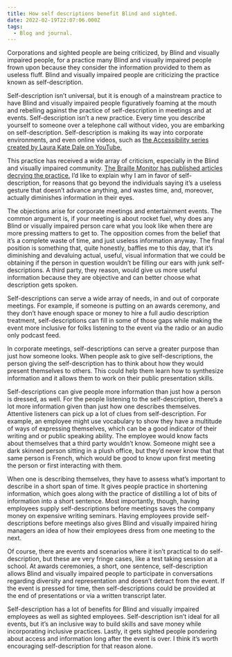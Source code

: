 ```yaml
---
title: How self descriptions benefit Blind and sighted.
date: 2022-02-19T22:07:06.000Z
tags:
  - Blog and journal.
---
```


Corporations and sighted people are being criticized, by Blind and visually impaired people, for a practice many Blind and visually impaired people frown upon because they consider the information provided to them as useless fluff. Blind and visually impaired people are criticizing the practice known as self-description.

Self-description isn’t universal, but it is enough of a mainstream practice to have Blind and visually impaired people figuratively foaming at the mouth and rebelling against the practice of self-description in meetings and at events. Self-description isn’t a new practice. Every time you describe yourself to someone over a telephone call without video, you are embarking on self-description. Self-description is making its way into corporate environments, and even online videos, such as [the Accessibility series created by Laura Kate Dale on YouTube.](https://youtube.com/playlist?list=PLD0NeEbRY7VSi-Sc-eR2LBttNaVSt7h4k)

This practice has received a wide array of criticism, especially in the Blind and visually impaired community. [The Braille Monitor has published articles decrying the practice.](https://nfb.org/images/nfb/publications/bm/bm22/bm2201/bm220107.htm) I’d like to explain why I am in favor of self-description, for reasons that go beyond the individuals saying it’s a useless gesture that doesn’t advance anything, and wastes time, and, moreover, actually diminishes information in their eyes.

The objections arise for corporate meetings and entertainment events. The common argument is, if your meeting is about rocket fuel, why does any Blind or visually impaired person care what you look like when there are more pressing matters to get to. The opposition comes from the belief that it’s a complete waste of time, and just useless information anyway. The final position is something that, quite honestly, baffles me to this day, that it’s diminishing and devaluing actual, useful, visual information that we could be obtaining if the person in question wouldn’t be filling our ears with junk self-descriptions. A third party, they reason, would give us more useful information because they are objective and can better choose what description gets spoken.

Self-descriptions can serve a wide array of needs, in and out of corporate meetings. For example, if someone is putting on an awards ceremony, and they don’t have enough space or money to hire a full audio description treatment, self-descriptions can fill in some of those gaps while making the event more inclusive for folks listening to the event via the radio or an audio only podcast feed.

In corporate meetings, self-descriptions can serve a greater purpose than just how someone looks. When people ask to give self-descriptions, the person giving the self-description has to think about how they would present themselves to others. This could help them learn how to synthesize information and it allows them to work on their public presentation skills.

Self-descriptions can give people more information than just how a person is dressed, as well. For the people listening to the self-description, there’s a lot more information given than just how one describes themselves. Attentive listeners can pick up a lot of clues from self-description. For example, an employee might use vocabulary to show they have a multitude of ways of expressing themselves, which can be a good indicator of their writing and or public speaking ability. The employee would know facts about themselves that a third party wouldn’t know. Someone might see a dark skinned person sitting in a plush office, but they’d never know that that same person is French, which would be good to know upon first meeting the person or first interacting with them.

When one is describing themselves, they have to assess what’s important to describe in a short span of time. It gives people practice in shortening information, which goes along with the practice of distilling a lot of bits of information into a short sentence. Most importantly, though, having employees supply self-descriptions before meetings saves the company money on expensive writing seminars. Having employees provide self-descriptions before meetings also gives Blind and visually impaired hiring managers an idea of how their employees dress from one meeting to the next.

Of course, there are events and scenarios where it isn’t practical to do self-description, but these are very fringe cases, like a test taking session at a school. At awards ceremonies, a short, one sentence, self-description allows Blind and visually impaired people to participate in conversations regarding diversity and representation and doesn’t detract from the event. If the event is pressed for time, then self-descriptions could be provided at the end of presentations or via a written transcript later.

Self-description has a lot of benefits for Blind and visually impaired employees as well as sighted employees. Self-description isn’t ideal for all events, but it’s an inclusive way to build skills and save money while incorporating inclusive practices. Lastly, it gets sighted people pondering about access and information long after the event is over. I think it’s worth encouraging self-description for that reason alone.
